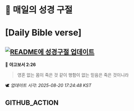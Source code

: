 # 🙏 매일의 성경 구절
# [Daily Bible verse]
## [![README에 성경구절 업데이트](https://github.com/DONGSUKA/first_test/actions/workflows/update-readme-bible.yml/badge.svg)](https://github.com/DONGSUKA/first_test/actions/workflows/update-readme-bible.yml)
<!-- START_BIBLE_VERSE -->
📖 **야고보서 2:26**
> 영혼 없는 몸이 죽은 것 같이 행함이 없는 믿음은 죽은 것이니라

🕊️ _업데이트 시각: 2025-08-20 17:24:48 KST_
  <!-- END_BIBLE_VERSE -->
## GITHUB_ACTION

